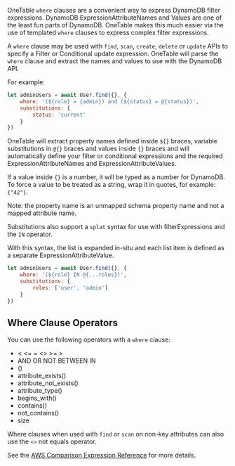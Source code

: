OneTable `where` clauses are a convenient way to express DynamoDB filter expressions. DynamoDB ExpressionAttributeNames and Values are one of the least fun parts of DynamoDB. OneTable makes this much easier via the use of templated `where` clauses to express complex filter expressions.

A `where` clause may be used with `find`, `scan`, `create`, `delete` or `update` APIs to specify a Filter or Conditional update expression. OneTable will parse the `where` clause and extract the names and values to use with the DynamoDB API.

For example:

```javascript
let adminUsers = await User.find({}, {
    where: '(${role} = {admin}) and (${status} = @{status})',
    substitutions: {
        status: 'current'
    }
})
```

OneTable will extract property names defined inside `${}` braces, variable substitutions in `@{}` braces and values inside `{}` braces and will automatically define your filter or conditional expressions and the required ExpressionAttributeNames and ExpressionAttributeValues.

If a value inside `{}` is a number, it will be typed as a number for DynamoDB. To force a value to be treated as a string, wrap it in quotes, for example: `{"42"}`.

Note: the property name is an unmapped schema property name and not a mapped attribute name.

Substitutions also support a `splat` syntax for use with filterExpressions and the `IN` operator.

With this syntax, the list is expanded in-situ and each list item is defined as a separate ExpressionAttributeValue.

```javascript
let adminUsers = await User.find({}, {
    where: '(${role} IN @{...roles})',
    substitutions: {
        roles: ['user', 'admin']
    }
})
```

## Where Clause Operators

You can use the following operators with a `where` clause:

* < <= = <> >= >
* AND OR NOT BETWEEN IN
* ()
* attribute_exists()
* attribute_not_exists()
* attribute_type()
* begins_with()
* contains()
* not_contains()
* size

Where clauses when used with `find` or `scan` on non-key attributes can also use the `<>` not equals operator.

See the [AWS Comparison Expression Reference](https://docs.aws.amazon.com/amazondynamodb/latest/developerguide/Expressions.OperatorsAndFunctions.html) for more details.
